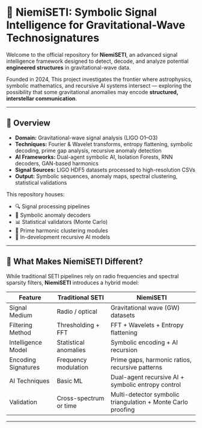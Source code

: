 # 🌌 NiemiSETI: Symbolic Signal Intelligence for Gravitational-Wave Technosignatures

Welcome to the official repository for **NiemiSETI**, an advanced signal intelligence framework designed to detect, decode, and analyze potential **engineered structures** in gravitational-wave data.

Founded in 2024, This project investigates the frontier where astrophysics, symbolic mathematics, and recursive AI systems intersect — exploring the possibility that some gravitational anomalies may encode **structured, interstellar communication**.

---

## 🧠 Overview

- **Domain:** Gravitational-wave signal analysis (LIGO O1–O3)
- **Techniques:** Fourier & Wavelet transforms, entropy flattening, symbolic decoding, prime gap analysis, recursive anomaly detection
- **AI Frameworks:** Dual-agent symbolic AI, Isolation Forests, RNN decoders, GAN-based harmonics
- **Signal Sources:** LIGO HDF5 datasets processed to high-resolution CSVs
- **Output:** Symbolic sequences, anomaly maps, spectral clustering, statistical validations

This repository houses:
- 🔍 Signal processing pipelines
- 🧮 Symbolic anomaly decoders
- 📊 Statistical validators (Monte Carlo)
- 🧬 Prime harmonic clustering modules
- 🧠 In-development recursive AI models

---

## 🔬 What Makes NiemiSETI Different?

While traditional SETI pipelines rely on radio frequencies and spectral sparsity filters, **NiemiSETI** introduces a hybrid model:

| Feature                             | Traditional SETI          | NiemiSETI                          |
|-------------------------------------|---------------------------|------------------------------------|
| Signal Medium                       | Radio / optical           | Gravitational wave (GW) datasets  |
| Filtering Method                    | Thresholding + FFT        | FFT + Wavelets + Entropy flattening |
| Intelligence Model                  | Statistical anomalies     | Symbolic encoding + AI recursion  |
| Encoding Signatures                 | Frequency modulation      | Prime gaps, harmonic ratios, recursive patterns |
| AI Techniques                       | Basic ML                  | Dual-agent recursive AI + symbolic entropy control |
| Validation                          | Cross-spectrum or time     | Multi-detector symbolic triangulation + Monte Carlo proofing |

---

